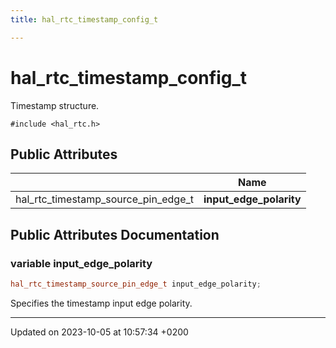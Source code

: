 ```yaml
---
title: hal_rtc_timestamp_config_t

---
```


# hal_rtc_timestamp_config_t




Timestamp structure.


`#include <hal_rtc.h>`

## Public Attributes

|                | Name           |
| -------------- | -------------- |
| hal_rtc_timestamp_source_pin_edge_t | **input_edge_polarity**  |

## Public Attributes Documentation

### variable input_edge_polarity

```cpp
hal_rtc_timestamp_source_pin_edge_t input_edge_polarity;
```


Specifies the timestamp input edge polarity.


-------------------------------

Updated on 2023-10-05 at 10:57:34 +0200